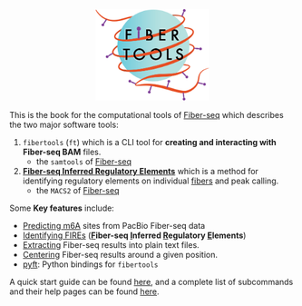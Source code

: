 
<p align="center">
<img src="images/fiber_tools_teal.png" alt="fibertools-rs dark logo" width="200" class="center"/>
</p>

This is the book for the computational tools of [Fiber-seq](glossary.md#fiber-seq) which describes the two major software tools:
1) `fibertools` (`ft`) which is a CLI tool for **creating and interacting with Fiber-seq BAM** files. 
    * the `samtools` of [Fiber-seq](glossary.md#fiber-seq)
2) [**<ins>F</ins>iber-seq <ins>I</ins>nferred <ins>R</ins>egulatory <ins>E</ins>lements**](fire/fire.md) which is a method for identifying regulatory elements on individual [fibers](glossary.md#fiber-seq-read-or-fiber) and peak calling.
    * the `MACS2` of [Fiber-seq](glossary.md#fiber-seq)

Some **Key features** include:
* [Predicting m6A](creatings/predict.md) sites from PacBio Fiber-seq data
* [Identifying FIREs](creating/fire.md) (**<ins>F</ins>iber-seq <ins>I</ins>nferred <ins>R</ins>egulatory <ins>E</ins>lements**)
* [Extracting](extracting/extract.md) Fiber-seq results into plain text files.
* [Centering](extracting/center.md) Fiber-seq results around a given position.
* [pyft](pyft.md): Python bindings for `fibertools`

A quick start guide can be found [here](quick-start.md), and a complete list of subcommands and their help pages can be found [here](help.md).

